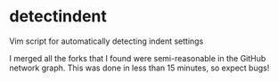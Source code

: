 detectindent
============

Vim script for automatically detecting indent settings

I merged all the forks that I found were semi-reasonable in the GitHub network graph.
This was done in less than 15 minutes, so expect bugs!
